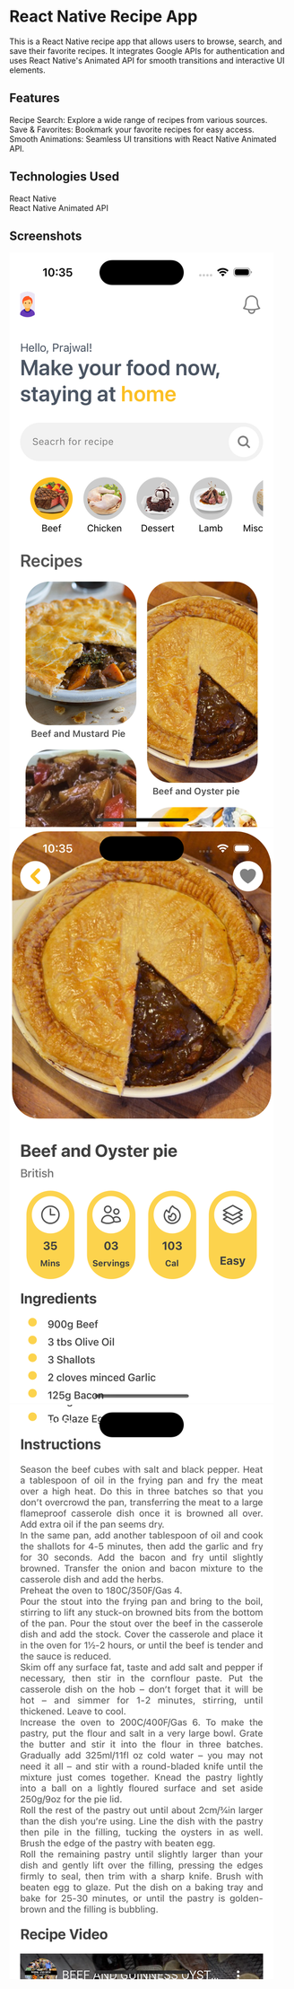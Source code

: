 # React Native Recipe App 

This is a React Native recipe app that allows users to browse, search, and save their favorite recipes. It integrates Google APIs for authentication and uses React Native's Animated API for smooth transitions and interactive UI elements.


## Features

Recipe Search: Explore a wide range of recipes from various sources. <br/>
Save & Favorites: Bookmark your favorite recipes for easy access. <br/>
Smooth Animations: Seamless UI transitions with React Native Animated API. <br/>

## Technologies Used

React Native <br/>
React Native Animated API <br/>

## Screenshots

<img src="/assets/images/1.png">
<img src="/assets/images/2.png">
<img src="/assets/images/3.png">
  
